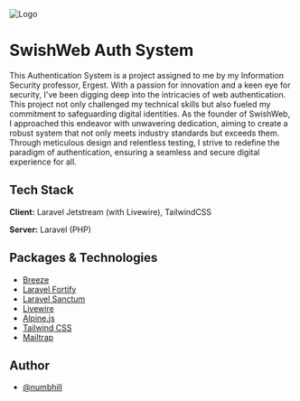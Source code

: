 
![Logo](https://media.licdn.com/dms/image/D4D3DAQGEKSRbp54DmQ/image-scale_127_750/0/1705751240042/swishweb_cover?e=1709136000&v=beta&t=SL81Nk3M48h1irEBPTiK9tnx-ukoYe0RIGWZJPCLHnM)


# SwishWeb Auth System

This Authentication System is a project assigned to me by my Information Security professor, Ergest. With a passion for innovation and a keen eye for security, I've been digging deep into the intricacies of web authentication. This project not only challenged my technical skills but also fueled my commitment to safeguarding digital identities. As the founder of SwishWeb, I approached this endeavor with unwavering dedication, aiming to create a robust system that not only meets industry standards but exceeds them. Through meticulous design and relentless testing, I strive to redefine the paradigm of authentication, ensuring a seamless and secure digital experience for all.


## Tech Stack

**Client:** Laravel Jetstream (with Livewire), TailwindCSS

**Server:** Laravel (PHP)


## Packages & Technologies

 - [Breeze](https://laravel.com/docs/10.x/starter-kits#laravel-breeze)
 - [Laravel Fortify](https://laravel.com/docs/10.x/fortify)
 - [Laravel Sanctum](https://laravel.com/docs/10.x/sanctum)
- [Livewire](https://livewire.laravel.com/docs/quickstart)
- [Alpine.js](https://alpinejs.dev/start-here)
- [Tailwind CSS](https://tailwindcss.com/)
- [Mailtrap](https://mailtrap.io/)


## Author

- [@numbhill](https://github.com/numbhill)

